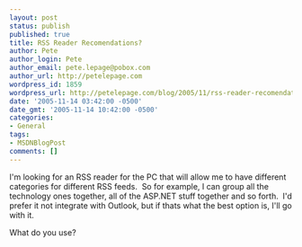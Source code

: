 ```yaml
---
layout: post
status: publish
published: true
title: RSS Reader Recomendations?
author: Pete
author_login: Pete
author_email: pete.lepage@pobox.com
author_url: http://petelepage.com
wordpress_id: 1859
wordpress_url: http://petelepage.com/blog/2005/11/rss-reader-recomendations/
date: '2005-11-14 03:42:00 -0500'
date_gmt: '2005-11-14 10:42:00 -0500'
categories:
- General
tags:
- MSDNBlogPost
comments: []
---
```

<p>I'm looking for an RSS reader for the PC that will allow me to have different categories for different RSS feeds.&nbsp; So for example, I can group all the technology ones together, all of the ASP.NET stuff together and so forth.&nbsp; I'd prefer it not integrate with Outlook, but if thats what the best option is, I'll go with it.</p>
<p>What do you use?</p>
